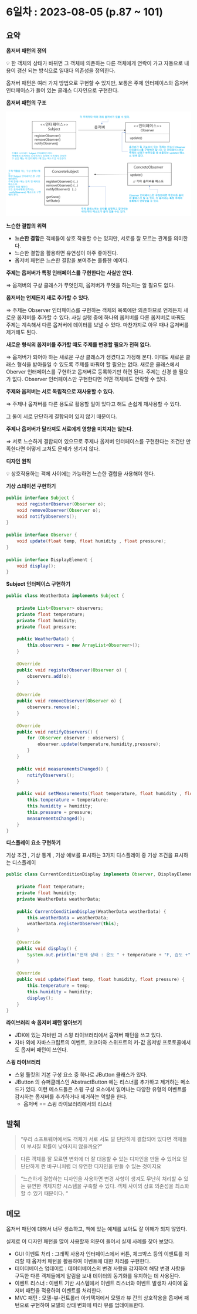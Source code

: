 # 6일차 : 2023-08-05 (p.87 ~ 101)


## 요약

**옵저버 패턴의 정의**

<aside>
💡 한 객체의 상태가 바뀌면 그 객체에 의존하는 다른 객체에게 연락이 가고 자동으로 내용이 갱신 되는 방식으로 일대다 의존성을 정의한다.

</aside>

옵저버 패턴은 여러 가지 방법으로 구현할 수 있지만, 보통은 주제 인터페이스와 옵저버 인터페이스가 들어 있는 클래스 디자인으로 구현한다.

**옵저버 패턴의 구조**

![8](8.png)

**느슨한 결합의 위력**

- **느슨한 결합**은 객체들이 상호 작용할 수는 있지만, 서로를 잘 모르는 관계를 의미한다.
- 느슨한 결합을 활용하면 유연성이 아주 좋아진다.
- 옵저버 패턴은 느슨한 결합을 보여주는 훌륭한 예이다.

**주제는 옵저버가 특정 인터페이스를 구현한다는 사실만 안다.**

⇒ 옵저버의 구상 클래스가 무엇인지, 옵저버가 무엇을 하는지는 알 필요도 없다.

**옵저버는 언제든지 새로 추가할 수 있다.**

⇒ 주제는 Observer 인터페이스를 구현하는 객체의 목록에만 의존하므로 언제든지 새로운 옵저버를 추가할 수 있다. 사실 실행 중에 하나의 옵저버를 다른 옵저버로 바꿔도 주제는 계속해서 다른 옵저버에 데이터를 보낼 수 있다. 마찬가지로 아무 때나 옵저버를 제거해도 된다.

**새로운 형식의 옵저버를 추가할 때도 주제를 변경할 필요가 전혀 없다.**

⇒ 옵저버가 되어야 하는 새로운 구상 클래스가 생겼다고 가정해 본다. 이때도 새로운 클래스 형식을 받아들일 수 있도록 주제를 바꿔야 할 필요는 없다. 새로운 클래스에서 Oberver 인터페이스를 구현하고 옵저버로 등록하기만 하면 된다. 주제는 신경 쓸 필요가 없다. Observer 인터페이스만 구현한다면 어떤 객체에도 연락할 수 있다.

**주제와 옵저버는 서로 독립적으로 재사용할 수 있다.**

⇒ 주제나 옵저버를 다른 용도로 활용할 일이 있다고 해도 손쉽게 재사용할 수 있다.

그 둘이 서로 단단하게 결합되어 있지 않기 때문이다.

**주제나 옵저버가 달라져도 서로에게 영향을 미치지는 않는다.**

⇒ 서로 느슨하게 결합되어 있으므로 주제나 옵저버 인터페이스를 구현한다는 조건만 만족한다면 어떻게 고쳐도 문제가 생기지 않다.

**디자인 원칙**

<aside>
💡 상호작용하는 객체 사이에는 가능하면 느슨한 결합을 사용해야 한다.

</aside>

**기상 스테이션 구현하기**

```java
public interface Subject {
    void registerObserver(Observer o);
    void removeObserver(Observer o);
    void notifyObservers();
}

public interface Observer {
    void update(float temp, float humidity , float pressure);
}

public interface DisplayElement {
    void display();
}

```

**Subject 인터페이스 구현하기**

```java
public class WeatherData implements Subject {

    private List<Observer> observers;
    private float temperature;
    private float humidity;
    private float pressure;

    public WeatherData() {
        this.observers = new ArrayList<Observer>();
    }

    @Override
    public void registerObserver(Observer o) {
        observers.add(o);
    }

    @Override
    public void removeObserver(Observer o) {
        observers.remove(o);
    }

    @Override
    public void notifyObservers() {
        for (Observer observer : observers) {
            observer.update(temperature,humidity,pressure);
        }
    }

    public void measurementsChanged() {
        notifyObservers();
    }
    
    public void setMeasurements(float temperature, float humidity , float pressure) {
        this.temperature = temperature;
        this.humidity = humidity;
        this.pressure = pressure;
        measurementsChanged();
    }
}
```

**디스플레이 요소 구현하기**

기상 조건 , 기상 통계 , 기상 예보를 표시하는 3가지 디스플레이 중 기상 조건을 표시하는 디스플레이

```java
public class CurrentConditionDisplay implements Observer, DisplayElement {

    private float temperature;
    private float humidity;
    private WeatherData weatherData;

    public CurrentConditionDisplay(WeatherData weatherData) {
        this.weatherData = weatherData;
        weatherData.registerObserver(this);
    }

    @Override
    public void display() {
        System.out.println("현재 상태 : 온도 " + temperature + "F, 습도 +" + humidity + "%");
    }

    @Override
    public void update(float temp, float humidity, float pressure) {
        this.temperature = temp;
        this.humidity = humidity;
        display();
    }
}
```

**라이브러리 속 옵저버 패턴 알아보기**

- JDK에 있는 자바빈 과 스윙 라이브러리에서 옵저버 패턴을 쓰고 있다.
- 자바 외에 자바스크립트의 이벤트, 코코아와 스위프트의 키-값 옵저빙 프로토콜에서도 옵저버 패턴이 쓰인다.

**스윙 라이브러리**

- 스윙 툴킷의 기본 구성 요소 중 하나로 JButton 클래스가 있다.
- JButton 의 슈퍼클래스인 AbstractButton 에는 리스너를 추가하고 제거하는 메소드가 있다. 이런 메소드들은 스윙 구성 요소에서 일어나는 다양한 유형의 이벤트를 감시하는 옵저버를 추가하거나 제거하는 역할을 한다.
    - 옵저버 == 스윙 라이브러리에서의 리스너



## 발췌

> “우리 소프트웨어에서도 객체가 서로 서도 덜 단단하게 결합되어 있다면 객체들이 부서질 확률이 낮아지지 않을까요?”
>

> 다른 객체를 잘 모르면 변화에 더 잘 대응할 수 있는 디자인을 만들 수 있어요 덜 단단하게 짠 바구니처럼 더 유연한 디자인을 만들 수 있는 것이지요
>

> “느슨하게 결합하는 디자인을 사용하면 변경 사항이 생겨도 무난히 처리할 수 있는 유연한 객체지향 시스템을 구축할 수 있다. 객체 사이의 상호 의존성을 최소화 할 수 있기 때문이다. “
>

## 메모


옵저버 패턴에 대해서 너무 생소하고,  책에 있는 예제를 보아도 잘 이해가 되지 않았다.

실제로 이 디자인 패턴을 많이 사용할까 의문이 들어서 실제 사례를 찾아 보았다.

- GUI 이벤트 처리 : 그래픽 사용자 인터페이스에서 버튼, 체크박스 등의 이벤트를 처리할 때 옵저버 패턴을 활용하여 이벤트에 대한  처리를 구현한다.
- 데이터베이스 업데이트 : 데이터베이스의 변경 사항을 감지하여 해당 변경 사항을 구독한 다른 객체들에게 알림을 보내 데이터의 동기화를 유지하는 데 사용된다.
- 이벤트 리스너 : 이벤트 기반 시스템에서 이벤트 리스너와 이벤트 발생자 사이에 옵저버 패턴을 적용하여 이벤트를 처리한다.
- MVC 패턴 :  모델-뷰-컨트롤러 아키텍처에서 모델과 뷰 간의 상호작용을 옵저버 패턴으로 구현하여 모델의 상태 변화에 따라 뷰를 업데이트한다.